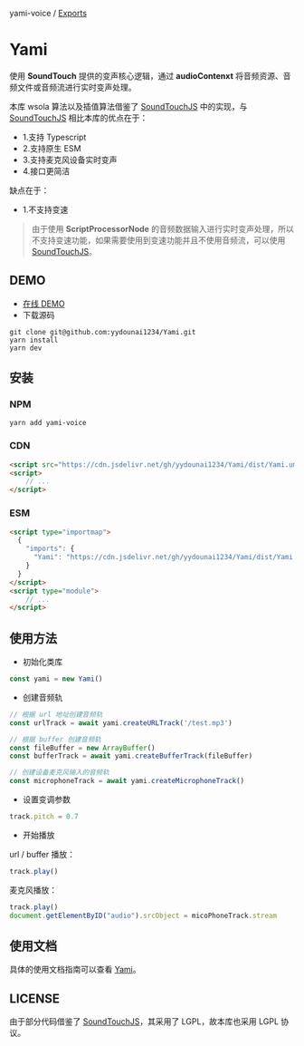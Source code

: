 yami-voice / [Exports](modules.md)

# Yami

使用 **SoundTouch** 提供的变声核心逻辑，通过 **audioContenxt** 将音频资源、音频文件或音频流进行实时变声处理。

本库 wsola 算法以及插值算法借鉴了 [SoundTouchJS](https://github.com/cutterbl/SoundTouchJS) 中的实现，与 [SoundTouchJS](https://github.com/cutterbl/SoundTouchJS) 相比本库的优点在于：

- 1.支持 Typescript
- 2.支持原生 ESM
- 3.支持麦克风设备实时变声
- 4.接口更简洁

缺点在于：

- 1.不支持变速

> 由于使用 **ScriptProcessorNode** 的音频数据输入进行实时变声处理，所以不支持变速功能，如果需要使用到变速功能并且不使用音频流，可以使用 [SoundTouchJS](https://github.com/cutterbl/SoundTouchJS)。

## DEMO

- [在线 DEMO](https://yydounai1234.github.io/Yami/)
- 下载源码

```text
git clone git@github.com:yydounai1234/Yami.git
yarn install
yarn dev
```

## 安装

### NPM

```text
yarn add yami-voice
```

### CDN

```html
<script src="https://cdn.jsdelivr.net/gh/yydounai1234/Yami/dist/Yami.umd.cjs"></script>
<script>
    // ...
</script> 
```

### ESM

```html
<script type="importmap">
  {
    "imports": {
      "Yami": "https://cdn.jsdelivr.net/gh/yydounai1234/Yami/dist/Yami.cjs"
    }
  }
</script>
<script type="module">
    // ...
</script> 
```

## 使用方法

- 初始化类库

```javascript
const yami = new Yami()
```

- 创建音频轨

```javascript
// 根据 url 地址创建音频轨
const urlTrack = await yami.createURLTrack('/test.mp3')

// 根据 buffer 创建音频轨
const fileBuffer = new ArrayBuffer()
const bufferTrack = await yami.createBufferTrack(fileBuffer)

// 创建设备麦克风输入的音频轨
const microphoneTrack = await yami.createMicrophoneTrack()
```

- 设置变调参数

```javascript
track.pitch = 0.7
```

- 开始播放

url / buffer 播放：

```javascript
track.play()
```

麦克风播放：

```javascript
track.play()
document.getElementByID("audio").srcObject = micoPhoneTrack.stream
```

## 使用文档

具体的使用文档指南可以查看 [Yami](https://github.com/yydounai1234/Yami/tree/master/wiki/modules.md)。

## LICENSE

由于部分代码借鉴了 [SoundTouchJS](https://github.com/cutterbl/SoundTouchJS)，其采用了 LGPL，故本库也采用 LGPL 协议。
